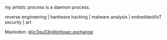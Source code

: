
my artistic process is a daemon process. 

reverse engineering | hardware hacking | malware analysis | embedded/IoT security | art  

Mastodon: @ic3qu33n@infosec.exchange

<!---
nikaroxanne/nikaroxanne is a ✨ special ✨ repository because its `README.md` (this file) appears on your GitHub profile.
You can click the Preview link to take a look at your changes.
--->
